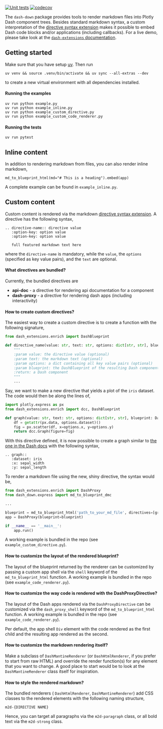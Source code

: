 [![Unit tests](https://github.com/emilhe/dash-down/actions/workflows/python-test.yml/badge.svg)](https://github.com/emilhe/dash-down/actions/workflows/python-test.yml)
[![codecov](https://codecov.io/gh/emilhe/dash-down/branch/main/graph/badge.svg?token=kZXx2N1QGY)](https://codecov.io/gh/emilhe/dash-down)

The `dash-down` package provides tools to render markdown files into Plotly Dash component trees. Besides standard markdown syntax, a custom interpretation of the [directive syntax extension](https://mistune.readthedocs.io/en/latest/directives.html) makes it possible to embed Dash code blocks and/or applications (including callbacks). For a live demo, please take look at the [`dash-extensions` documentation](https://www.dash-extensions.com/sections/installation).

## Getting started

Make sure that you have setup [uv](https://docs.astral.sh/uv/). Then run

    uv venv && source .venv/bin/activate && uv sync --all-extras --dev

to create a new virtual environment with all dependencies installed.

#### Running the examples

    uv run python example.py
    uv run python example_inline.py
    uv run python example_custom_directive.py
    uv run python example_custom_code_renderer.py

#### Running the tests

    uv run pytest

## Inline content

In addition to rendering markdown from files, you can also render inline markdown,

    md_to_blueprint_html(md="# This is a heading").embed(app)

A complete example can be found in `example_inline.py`.

## Custom content

Custom content is rendered via the markdown [directive syntax extension](https://mistune.readthedocs.io/en/latest/directives.html). A directive has the following syntax,

    .. directive-name:: directive value
       :option-key: option value
       :option-key: option value

       full featured markdown text here

where the `directive-name` is mandatory, while the `value`, the `options` (specified as key value pairs), and the `text` are optional.

#### What directives are bundled?

Currently, the bundled directives are

- **api-doc** - a directive for rendering api documentation for a component
- **dash-proxy** - a directive for rendering dash apps (including interactivity)

#### How to create custom directives?

The easiest way to create a custom directive is to create a function with the following signature,

```python
from dash_extensions.enrich import DashBlueprint

def directive_name(value: str, text: str, options: dict[str, str], blueprint: DashBlueprint):
    """
    :param value: the directive value (optional)
    :param text: the markdown text (optional)
    :param options: a dict containing all key value pairs (optional)
    :param blueprint: the DashBlueprint of the resulting Dash component tree, used e.g. for callback registration
    :return: a Dash component
    """
    ...
```

Say, we want to make a new directive that yields a plot of the `iris` dataset. The code would then be along the lines of,

```python
import plotly.express as px
from dash_extensions.enrich import dcc, DashBlueprint

def graph(value: str, text: str, options: dict[str, str], blueprint: DashBlueprint):
    df = getattr(px.data, options.dataset)()
    fig = px.scatter(df, x=options.x, y=options.y)
    return dcc.Graph(figure=fig)
```

With this directive defined, it is now possible to create a graph similar to [the one in the Dash docs](https://dash.plotly.com/dash-core-components/graph) with the following syntax,

    .. graph::
       :dataset: iris
       :x: sepal_width
       :y: sepal_length

To render a markdown file using the new, shiny directive, the syntax would be,

```python
from dash_extensions.enrich import DashProxy
from dash_down.express import md_to_blueprint_dmc

...

blueprint = md_to_blueprint_html('path_to_your_md_file', directives=[graph])
app = DashProxy(blueprint=blueprint)

if __name__ == '__main__':
    app.run()
```

A working example is bundled in the repo (see `example_custom_directive.py`).

#### How to customize the layout of the rendered blueprint?

The layout of the blueprint returned by the renderer can be customized by passing a custom app shell via the `shell` keyword of the `md_to_blueprint_html` function. A working example is bundled in the repo (see `example_code_renderer.py`).

#### How to customize the way code is rendered with the DashProxyDirective?

The layout of the Dash apps rendered via the `DashProxyDirective` can be customized via the `dash_proxy_shell` keyword of the `md_to_blueprint_html` function. A working example is bundled in the repo (see `example_code_renderer.py`).

Per default, the app shell `Div` element with the code rendered as the first child and the resulting app rendered as the second.

#### How to customize the markdown rendering itself?

Make a subclass of `DashMantineRenderer` (or `DashHtmlRenderer`, if you prefer to start from raw HTML) and override the render function(s) for any element that you want to change. A good place to start would be to look at the `DashMantineRenderer` class itself for inspiration.

#### How to style the rendered markdown?

The bundled renderers ( `DashHtmlRenderer`, `DashMantineRenderer`) add CSS classes to the rendered elements with the following naming structure,

```
m2d-{DIRECTIVE NAME}
```

Hence, you can target all paragraphs via the `m2d-paragraph` class, or all bold text via the `m2d-strong` class.

